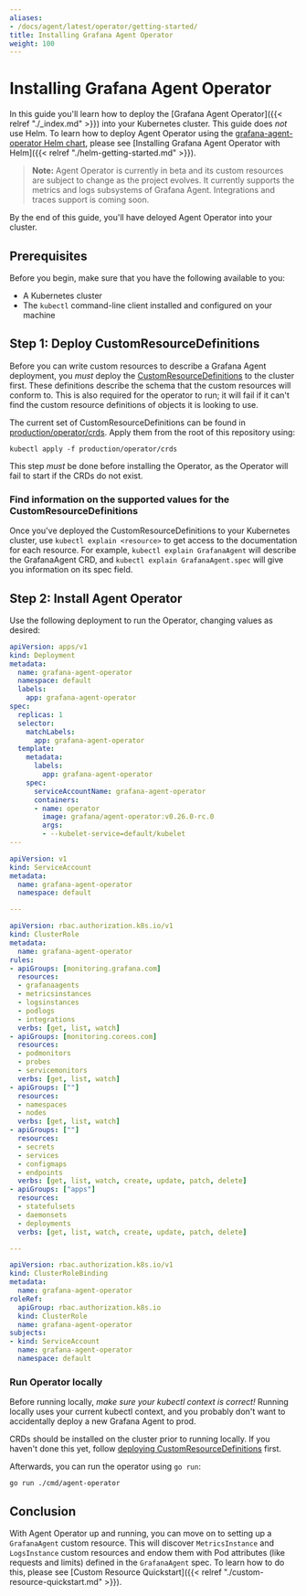 ```yaml
---
aliases:
- /docs/agent/latest/operator/getting-started/
title: Installing Grafana Agent Operator
weight: 100
---
```


# Installing Grafana Agent Operator

In this guide you'll learn how to deploy the [Grafana Agent Operator]({{< relref "./_index.md" >}}) into your Kubernetes cluster. This guide does *not* use Helm. To learn how to deploy Agent Operator using the [grafana-agent-operator Helm chart](https://github.com/grafana/helm-charts/tree/main/charts/agent-operator), please see [Installing Grafana Agent Operator with Helm]({{< relref "./helm-getting-started.md" >}}).

> **Note:** Agent Operator is currently in beta and its custom resources are subject to change as the project evolves. It currently supports the metrics and logs subsystems of Grafana Agent. Integrations and traces support is coming soon.

By the end of this guide, you'll have deloyed Agent Operator into your cluster.

## Prerequisites

Before you begin, make sure that you have the following available to you:

- A Kubernetes cluster
- The `kubectl` command-line client installed and configured on your machine

## Step 1: Deploy CustomResourceDefinitions

Before you can write custom resources to describe a Grafana Agent deployment,
you _must_ deploy the
[CustomResourceDefinitions](https://kubernetes.io/docs/tasks/extend-kubernetes/custom-resources/custom-resource-definitions/)
to the cluster first. These definitions describe the schema that the custom
resources will conform to. This is also required for the operator to run; it
will fail if it can't find the custom resource definitions of objects it is
looking to use.

The current set of CustomResourceDefinitions can be found in
[production/operator/crds](https://github.com/grafana/agent/tree/main/production/operator/crds). Apply them from the
root of this repository using:

```
kubectl apply -f production/operator/crds
```

This step _must_ be done before installing the Operator, as the Operator will
fail to start if the CRDs do not exist.

### Find information on the supported values for the CustomResourceDefinitions

Once you've deployed the CustomResourceDefinitions
to your Kubernetes cluster, use `kubectl explain <resource>` to get access to
the documentation for each resource. For example, `kubectl explain GrafanaAgent`
will describe the GrafanaAgent CRD, and `kubectl explain GrafanaAgent.spec` will
give you information on its spec field.

## Step 2: Install Agent Operator

Use the following deployment to run the Operator, changing values as desired:

```yaml
apiVersion: apps/v1
kind: Deployment
metadata:
  name: grafana-agent-operator
  namespace: default
  labels:
    app: grafana-agent-operator
spec:
  replicas: 1
  selector:
    matchLabels:
      app: grafana-agent-operator
  template:
    metadata:
      labels:
        app: grafana-agent-operator
    spec:
      serviceAccountName: grafana-agent-operator
      containers:
      - name: operator
        image: grafana/agent-operator:v0.26.0-rc.0
        args:
        - --kubelet-service=default/kubelet
---

apiVersion: v1
kind: ServiceAccount
metadata:
  name: grafana-agent-operator
  namespace: default

---

apiVersion: rbac.authorization.k8s.io/v1
kind: ClusterRole
metadata:
  name: grafana-agent-operator
rules:
- apiGroups: [monitoring.grafana.com]
  resources:
  - grafanaagents
  - metricsinstances
  - logsinstances
  - podlogs
  - integrations
  verbs: [get, list, watch]
- apiGroups: [monitoring.coreos.com]
  resources:
  - podmonitors
  - probes
  - servicemonitors
  verbs: [get, list, watch]
- apiGroups: [""]
  resources:
  - namespaces
  - nodes
  verbs: [get, list, watch]
- apiGroups: [""]
  resources:
  - secrets
  - services
  - configmaps
  - endpoints
  verbs: [get, list, watch, create, update, patch, delete]
- apiGroups: ["apps"]
  resources:
  - statefulsets
  - daemonsets
  - deployments
  verbs: [get, list, watch, create, update, patch, delete]

---

apiVersion: rbac.authorization.k8s.io/v1
kind: ClusterRoleBinding
metadata:
  name: grafana-agent-operator
roleRef:
  apiGroup: rbac.authorization.k8s.io
  kind: ClusterRole
  name: grafana-agent-operator
subjects:
- kind: ServiceAccount
  name: grafana-agent-operator
  namespace: default
```

### Run Operator locally

Before running locally, _make sure your kubectl context is correct!_
Running locally uses your current kubectl context, and you probably don't want
to accidentally deploy a new Grafana Agent to prod.

CRDs should be installed on the cluster prior to running locally. If you haven't
done this yet, follow [deploying CustomResourceDefinitions](#step-1-deploy-customresourcedefinitions)
first.

Afterwards, you can run the operator using `go run`:

```
go run ./cmd/agent-operator
```

## Conclusion

With Agent Operator up and running, you can move on to setting up a `GrafanaAgent` custom resource. This will discover `MetricsInstance` and `LogsInstance` custom resources and endow them with Pod attributes (like requests and limits) defined in the `GrafanaAgent` spec. To learn how to do this, please see [Custom Resource Quickstart]({{< relref "./custom-resource-quickstart.md" >}}).
